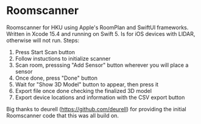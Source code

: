 # Roomscanner
Roomscanner for HKU using Apple's RoomPlan and SwiftUI frameworks.
Written in Xcode 15.4 and running on Swift 5.
Is for iOS devices with LIDAR, otherwise will not run.
Steps:
1. Press Start Scan button
2. Follow instuctions to initialize scanner
3. Scan room, presssing "Add Sensor" button wherever you will place a sensor
4. Once done, press "Done" button
5. Wait for "Show 3D Model" button to appear, then press it
6. Export file once done checking the finalized 3D model
7. Export device locations and information with the CSV export button


Big thanks to deurell (https://github.com/deurell) for providing the initial Roomscanner code that this was all build on.
